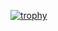 [![trophy](https://github-profile-trophy.vercel.app/?username=Usergitbit&no-bg=true&theme=onedark)](https://github.com/ryo-ma/github-profile-trophy)
